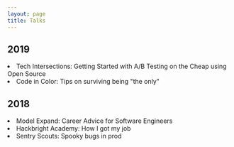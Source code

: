 ```yaml
---
layout: page
title: Talks
---
```


<h2>2019</h2>

<li>Tech Intersections: Getting Started with A/B Testing on the Cheap using Open Source</li>
<li>Code in Color: Tips on surviving being "the only"</li>

<h2>2018</h2>

<li>Model Expand: Career Advice for Software Engineers</li>
<li>Hackbright Academy: How I got my job</li>
<li>Sentry Scouts: Spooky bugs in prod</li>